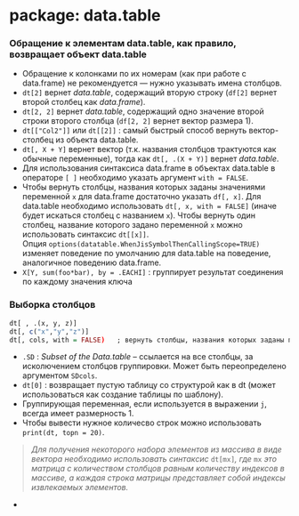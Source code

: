 # package: data.table

### Обращение к элементам data.table, как правило, возвращает объект data.table
* Обращение к колонками по их номерам (как при работе с data.frame) не рекомендуется — нужно указывать имена столбцов.
* `dt[2]` вернет *data.table*, содержащий вторую строку (`df[2]` вернет второй столбец как *data.frame*).
* `dt[2, 2]` вернет *data.table*, содержащий одно значение второй строки второго столбца (`df[2, 2]` вернет вектор размера 1).
* `dt[["Col2"]]` или `dt[[2]]` : самый быстрый способ вернуть вектор-столбец из объекта data.table.
* `dt[, X + Y]` вернет вектор (т.к. названия столбцов трактуются как обычные переменные), тогда как `dt[, .(X + Y)]` вернет *data.table*.
* Для использования синтаксиса data.frame в объектах data.table в операторе `[ ]` необходимо указать аргумент `with = FALSE`.
* Чтобы вернуть столбцы, названия которых заданы значениями переменной `x` для data.frame достаточно указать `df[, x]`. Для data.table необходимо использовать `dt[, x, with = FALSE]` (иначе будет искаться столбец с названием `x`). Чтобы вернуть один столбец, название которого задано переменной `x` можно использовать синтаксис `dt[[x]]`.\
Опция `options(datatable.WhenJisSymbolThenCallingScope=TRUE)` изменяет поведение по умолчанию для data.table на поведение, аналогичное поведению data.frame.
* `X[Y, sum(foo*bar), by = .EACHI]` : группирует результат соединения по каждому значения ключа

### Выборка столбцов
```r
dt[ , .(x, y, z)]
dt[, c("x","y","z")]
dt[, cols, with = FALSE)   ; вернуть столбцы, названия которых заданы переменной cols
```

* `.SD` : *Subset of the Data.table* – ссылается на все столбцы, за исколючением столбцов группировки. Может быть переопределено аргументом `SDcols`.
* `dt[0]` : возвращает пустую таблицу со структурой как в dt (может использоваться как создание таблицы по шаблону).
* Группирующая переменная, если используется в выражении `j`, всегда имеет размерность 1.
* Чтобы вывести нужное количесво строк можно использовать `print(dt, topn = 20)`.
 
>*Для получения некоторого набора элементов из массива в виде вектора необходимо использовать синтаксис* `dt[mx]`*, где* `mx` *это матрица с количеством столбцов равным количеству индексов в массиве, а каждая строка матрицы представляет собой индексы извлекаемых элементов.*

* 
